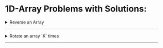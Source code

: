 # 1D-Array Problems with Solutions:

<details>
<summary>Reverse an Array</summary>

__Variations:__

- Reverse an array with the given range.
- 

</details>

___

<details>
<summary>Rotate an array `K` times</summary>
</details>

--- 


